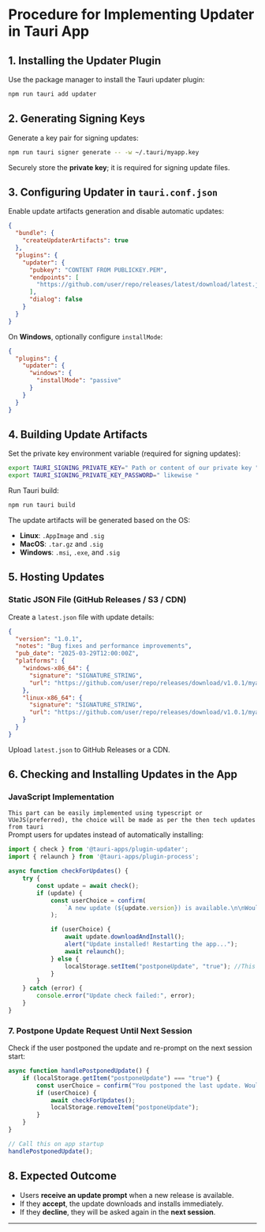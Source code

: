# **Procedure for Implementing Updater in Tauri App**

## **1. Installing the Updater Plugin**  
Use the package manager to install the Tauri updater plugin:

```sh
npm run tauri add updater
```

## **2. Generating Signing Keys**  
Generate a key pair for signing updates:

```sh
npm run tauri signer generate -- -w ~/.tauri/myapp.key
```

Securely store the **private key**; it is required for signing update files.

## **3. Configuring Updater in `tauri.conf.json`**  
Enable update artifacts generation and disable automatic updates:

```json
{
  "bundle": {
    "createUpdaterArtifacts": true
  },
  "plugins": {
    "updater": {
      "pubkey": "CONTENT FROM PUBLICKEY.PEM",
      "endpoints": [
        "https://github.com/user/repo/releases/latest/download/latest.json"
      ],
      "dialog": false
    }
  }
}
```

On **Windows**, optionally configure `installMode`:

```json
{
  "plugins": {
    "updater": {
      "windows": {
        "installMode": "passive"
      }
    }
  }
}
```

## **4. Building Update Artifacts**  
Set the private key environment variable (required for signing updates):

```sh
export TAURI_SIGNING_PRIVATE_KEY=" Path or content of our private key "
export TAURI_SIGNING_PRIVATE_KEY_PASSWORD=" likewise "
```

Run Tauri build:

```sh
npm run tauri build
```

The update artifacts will be generated based on the OS:
- **Linux**: `.AppImage` and `.sig`
- **MacOS**: `.tar.gz` and `.sig`
- **Windows**: `.msi`, `.exe`, and `.sig`

## **5. Hosting Updates**  
### **Static JSON File (GitHub Releases / S3 / CDN)**  
Create a `latest.json` file with update details:

```json
{
  "version": "1.0.1",
  "notes": "Bug fixes and performance improvements",
  "pub_date": "2025-03-29T12:00:00Z",
  "platforms": {
    "windows-x86_64": {
      "signature": "SIGNATURE_STRING",
      "url": "https://github.com/user/repo/releases/download/v1.0.1/myapp-setup.exe"
    },
    "linux-x86_64": {
      "signature": "SIGNATURE_STRING",
      "url": "https://github.com/user/repo/releases/download/v1.0.1/myapp.AppImage"
    }
  }
}
```

Upload `latest.json` to GitHub Releases or a CDN.

## **6. Checking and Installing Updates in the App**  
### **JavaScript Implementation**  
`This part can be easily implemented using typescript or VUeJS(preferred), the choice will be made as per the then tech updates from tauri`
<br>
Prompt users for updates instead of automatically installing:

```js
import { check } from '@tauri-apps/plugin-updater';
import { relaunch } from '@tauri-apps/plugin-process';

async function checkForUpdates() {
    try {
        const update = await check();
        if (update) {
            const userChoice = confirm(
                `A new update (${update.version}) is available.\n\nWould you like to update now?`
            );

            if (userChoice) {
                await update.downloadAndInstall();
                alert("Update installed! Restarting the app...");
                await relaunch();
            } else {
                localStorage.setItem("postponeUpdate", "true"); //This is not gonna work for Tauri here, we can either declare a new variable in some store and store the information there, or we should use the Tauri-storage plugin (PREFERRED)
            }
        }
    } catch (error) {
        console.error("Update check failed:", error);
    }
}
```

### **7. Postpone Update Request Until Next Session**  

Check if the user postponed the update and re-prompt on the next session start:

```js
async function handlePostponedUpdate() {
    if (localStorage.getItem("postponeUpdate") === "true") {
        const userChoice = confirm("You postponed the last update. Would you like to update now?");
        if (userChoice) {
            await checkForUpdates();
            localStorage.removeItem("postponeUpdate");
        }
    }
}

// Call this on app startup
handlePostponedUpdate();
```

## **8. Expected Outcome**  
- Users **receive an update prompt** when a new release is available.
- If they **accept**, the update downloads and installs immediately.
- If they **decline**, they will be asked again in the **next session**.

---
